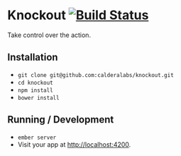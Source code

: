 # Knockout [![Build Status](https://magnum.travis-ci.com/calderalabs/knockout.svg?token=SrUNPRYqpq1yEJeLAfVG)](https://magnum.travis-ci.com/calderalabs/knockout)

Take control over the action.

## Installation

* `git clone git@github.com:calderalabs/knockout.git`
* `cd knockout`
* `npm install`
* `bower install`

## Running / Development

* `ember server`
* Visit your app at [http://localhost:4200](http://localhost:4200).
